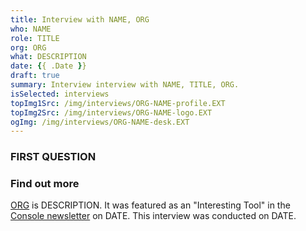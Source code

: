 ```yaml
---
title: Interview with NAME, ORG
who: NAME
role: TITLE
org: ORG
what: DESCRIPTION
date: {{ .Date }}
draft: true
summary: Interview interview with NAME, TITLE, ORG.
isSelected: interviews
topImg1Src: /img/interviews/ORG-NAME-profile.EXT
topImg2Src: /img/interviews/ORG-NAME-logo.EXT
ogImg: /img/interviews/ORG-NAME-desk.EXT
---
```


### FIRST QUESTION

### Find out more

[ORG](https://www.example.com) is DESCRIPTION. It was featured as an
"Interesting Tool" in the [Console newsletter](https://console.dev) on DATE.
This interview was conducted on DATE.
